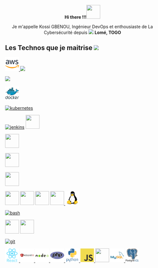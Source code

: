 
<!--
**gkossi/gkossi** is a ✨ _special_ ✨ repository because its `README.md` (this file) appears on your GitHub profile.

Here are some ideas to get you started:

- 🔭 I’m currently working on ...
- 🌱 I’m currently learning ...
- 👯 I’m looking to collaborate on ...
- 🤔 I’m looking for help with ...
- 💬 Ask me about ...
- 📫 How to reach me: ...
- 😄 Pronouns: ...
- ⚡ Fun fact: ...
https://www.flaticon.com/free-icon/togo_197443?term=togo+flag&page=1&position=1&origin=search&related_id=197443
-->

<p align="center"><strong>Hi there !!!</strong><img src="https://raw.githubusercontent.com/MartinHeinz/MartinHeinz/master/wave.gif" width="45" height="45"/></p>

<div align="center">
	<p>
		Je m'appelle Kossi GBENOU, Ingénieur DevOps et enthousiaste de La Cybersécurité depuis 
		<img src="https://cdn-icons-png.flaticon.com/512/197/197443.png" width="13"/> 
		<b>Lomé, TOGO</b>
	</p> 
</div>

<h2> Les Technos que je maitrise <img src="https://media2.giphy.com/media/QssGEmpkyEOhBCb7e1/giphy.gif?cid=ecf05e47a0n3gi1bfqntqmob8g9aid1oyj2wr3ds3mg700bl&rid=giphy.gif" width="32"/> </h2>


<div> 

<a href="https://aws.amazon.com" target="_blank">
	<img src="https://raw.githubusercontent.com/devicons/devicon/master/icons/amazonwebservices/amazonwebservices-original-wordmark.svg" alt="aws" width="45" height="45"/>
	<img src="https://cdn-icons-png.flaticon.com/512/197/11378728.png" width="512"/>
</a> 

<a href="https://aws.amazon.com" target="_blank"><img src="https://cdn-icons-png.flaticon.com/512/197/11378728.png" width="512"/></a> 

<a href="https://www.docker.com/" target="_blank"><img src="https://raw.githubusercontent.com/devicons/devicon/master/icons/docker/docker-original-wordmark.svg" alt="docker" width="45" height="45"/></a> 

<a href="https://kubernetes.io" target="_blank">
	<img src="https://cdn.jsdelivr.net/gh/devicons/devicon/icons/kubernetes/kubernetes-plain-wordmark.svg" alt="kubernetes" width="45" height="45"/>
</a> 

<a href="https://www.jenkins.io" target="_blank"><img src="https://www.vectorlogo.zone/logos/jenkins/jenkins-icon.svg" alt="jenkins" width="45" height="45"/></a> 
<img src="https://cdn.jsdelivr.net/gh/devicons/devicon/icons/ansible/ansible-original-wordmark.svg" width="45" height="45"/> 

<a href="https://www.terraform.io/" target="_blank"><img src="https://cdn.jsdelivr.net/gh/devicons/devicon/icons/terraform/terraform-original-wordmark.svg" width="45" height="45"/></a> 

<a href="https://prometheus.io/" target="_blank"><img src="https://cdn.jsdelivr.net/gh/devicons/devicon/icons/prometheus/prometheus-original-wordmark.svg" width="45" height="45"/></a> 

<a href="https://grafana.com/" target="_blank"><img src="https://cdn.jsdelivr.net/gh/devicons/devicon/icons/grafana/grafana-original-wordmark.svg" width="45" height="45"/></a>

<img src="https://cdn.jsdelivr.net/gh/devicons/devicon/icons/github/github-original-wordmark.svg" width="45" height="45"/> 
<img src="https://cdn.jsdelivr.net/gh/devicons/devicon/icons/gitlab/gitlab-original-wordmark.svg" width="45" height="45"/> 
<img src="https://cdn.jsdelivr.net/gh/devicons/devicon/icons/debian/debian-original-wordmark.svg" width="45" height="45"/> 

<a href="https://www.linux.org/" target="_blank"> 
	<img src="https://cdn.jsdelivr.net/gh/devicons/devicon/icons/ubuntu/ubuntu-plain-wordmark.svg" width="45" height="45"/> 
	<img src="https://raw.githubusercontent.com/devicons/devicon/master/icons/linux/linux-original.svg" alt="linux" width="45" height="45"/> 
</a> 

<a href="https://www.gnu.org/software/bash/" target="_blank"><img src="https://www.vectorlogo.zone/logos/gnu_bash/gnu_bash-icon.svg" alt="bash" width="45" height="45"/></a> 

<a href="https://www.nginx.com/" target="_blank"><img src="https://cdn.jsdelivr.net/gh/devicons/devicon/icons/nginx/nginx-original.svg" width="45" height="45"/></a> 
<img src="https://cdn.jsdelivr.net/gh/devicons/devicon/icons/apache/apache-original-wordmark.svg" width="45" height="45"/> 

<a href="https://git-scm.com/" target="_blank"><img src="https://cdn.jsdelivr.net/gh/devicons/devicon/icons/git/git-original-wordmark.svg" alt="git" width="45" height="45"/></a>
 
<a href="https://reactjs.org/" target="_blank">
	<img src="https://raw.githubusercontent.com/devicons/devicon/master/icons/react/react-original-wordmark.svg" alt="react" width="45" height="45"/>
</a> 

<a href="https://angular.io" target="_blank"> 
	<img src="https://raw.githubusercontent.com/devicons/devicon/master/icons/angularjs/angularjs-original-wordmark.svg" alt="angularjs" width="45" height="45"/> 
</a> 

<a href="https://nodejs.org" target="_blank"> 
	<img src="https://raw.githubusercontent.com/devicons/devicon/master/icons/nodejs/nodejs-original-wordmark.svg" alt="nodejs" width="45" height="45"/> 
</a> 

<a href="https://www.php.net" target="_blank"> 
	<img src="https://raw.githubusercontent.com/devicons/devicon/master/icons/php/php-original.svg" alt="php" width="45" height="45"/> 
</a> 

<a href="https://www.python.org" target="_blank"> 
	<img src="https://raw.githubusercontent.com/devicons/devicon/master/icons/python/python-original-wordmark.svg" alt="python" width="45" height="45"/> 
</a> 

<a href="https://developer.mozilla.org/en-US/docs/Web/JavaScript" target="_blank"> 
	<img src="https://raw.githubusercontent.com/devicons/devicon/master/icons/javascript/javascript-original.svg" alt="javascript" width="45" height="45"/> 
</a> 
<img src="https://cdn.jsdelivr.net/gh/devicons/devicon/icons/html5/html5-original-wordmark.svg" width="45" height="45"/> 

<a href="https://www.mysql.com/" target="_blank"> 
	<img src="https://raw.githubusercontent.com/devicons/devicon/master/icons/mysql/mysql-original-wordmark.svg" alt="mysql" width="45" height="45"/> 
</a> 

<a href="https://www.postgresql.org" target="_blank"> 
	<img src="https://raw.githubusercontent.com/devicons/devicon/master/icons/postgresql/postgresql-original-wordmark.svg" alt="postgresql" width="45" height="45"/> 
</a>

</div> 

